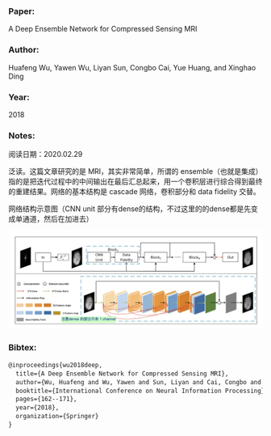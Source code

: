 ### Paper:

A Deep Ensemble Network for Compressed Sensing MRI

### Author:

Huafeng Wu, Yawen Wu, Liyan Sun, Congbo Cai, Yue Huang, and Xinghao Ding

### Year:

2018

### Notes:

阅读日期：2020.02.29

泛读。这篇文章研究的是 MRI，其实非常简单，所谓的 ensemble（也就是集成）指的是把迭代过程中的中间输出在最后汇总起来，用一个卷积层进行综合得到最终的重建结果。网络的基本结构是 cascade 网络，卷积部分和 data fidelity 交替。

网络结构示意图（CNN unit 部分有dense的结构，不过这里的的dense都是先变成单通道，然后在加进去）

<img src="https://raw.githubusercontent.com/Theodore-PKU/pictures/master/20200301143851.png"/>

### Bibtex:

```latex
@inproceedings{wu2018deep,
  title={A Deep Ensemble Network for Compressed Sensing MRI},
  author={Wu, Huafeng and Wu, Yawen and Sun, Liyan and Cai, Congbo and Huang, Yue and Ding, Xinghao},
  booktitle={International Conference on Neural Information Processing},
  pages={162--171},
  year={2018},
  organization={Springer}
}
```


